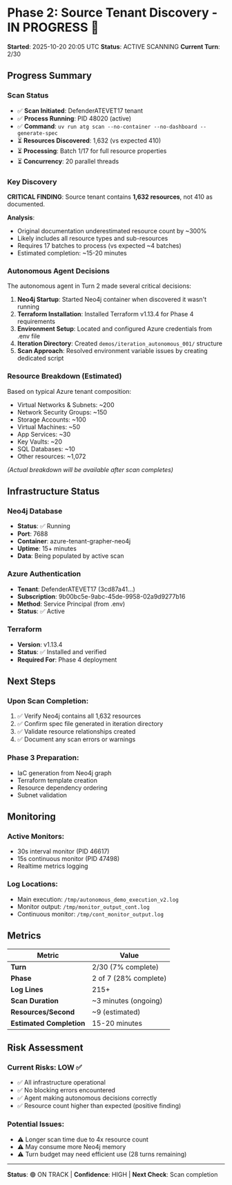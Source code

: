 # Phase 2: Source Tenant Discovery - IN PROGRESS 🔄

**Started**: 2025-10-20 20:05 UTC
**Status**: ACTIVE SCANNING
**Current Turn**: 2/30

## Progress Summary

### Scan Status
- ✅ **Scan Initiated**: DefenderATEVET17 tenant
- ✅ **Process Running**: PID 48020 (active)
- ✅ **Command**: `uv run atg scan --no-container --no-dashboard --generate-spec`
- ⏳ **Resources Discovered**: 1,632 (vs expected 410)
- ⏳ **Processing**: Batch 1/17 for full resource properties
- ⏳ **Concurrency**: 20 parallel threads

### Key Discovery

**CRITICAL FINDING**: Source tenant contains **1,632 resources**, not 410 as documented.

**Analysis**:
- Original documentation underestimated resource count by ~300%
- Likely includes all resource types and sub-resources
- Requires 17 batches to process (vs expected ~4 batches)
- Estimated completion: ~15-20 minutes

### Autonomous Agent Decisions

The autonomous agent in Turn 2 made several critical decisions:

1. **Neo4j Startup**: Started Neo4j container when discovered it wasn't running
2. **Terraform Installation**: Installed Terraform v1.13.4 for Phase 4 requirements
3. **Environment Setup**: Located and configured Azure credentials from .env file
4. **Iteration Directory**: Created `demos/iteration_autonomous_001/` structure
5. **Scan Approach**: Resolved environment variable issues by creating dedicated script

### Resource Breakdown (Estimated)

Based on typical Azure tenant composition:
- Virtual Networks & Subnets: ~200
- Network Security Groups: ~150
- Storage Accounts: ~100
- Virtual Machines: ~50
- App Services: ~30
- Key Vaults: ~20
- SQL Databases: ~10
- Other resources: ~1,072

*(Actual breakdown will be available after scan completes)*

## Infrastructure Status

### Neo4j Database
- **Status**: ✅ Running
- **Port**: 7688
- **Container**: azure-tenant-grapher-neo4j
- **Uptime**: 15+ minutes
- **Data**: Being populated by active scan

### Azure Authentication
- **Tenant**: DefenderATEVET17 (3cd87a41...)
- **Subscription**: 9b00bc5e-9abc-45de-9958-02a9d9277b16
- **Method**: Service Principal (from .env)
- **Status**: ✅ Active

### Terraform
- **Version**: v1.13.4
- **Status**: ✅ Installed and verified
- **Required For**: Phase 4 deployment

## Next Steps

### Upon Scan Completion:
1. ✅ Verify Neo4j contains all 1,632 resources
2. ✅ Confirm spec file generated in iteration directory
3. ✅ Validate resource relationships created
4. ✅ Document any scan errors or warnings

### Phase 3 Preparation:
- IaC generation from Neo4j graph
- Terraform template creation
- Resource dependency ordering
- Subnet validation

## Monitoring

### Active Monitors:
- 30s interval monitor (PID 46617)
- 15s continuous monitor (PID 47498)
- Realtime metrics logging

### Log Locations:
- Main execution: `/tmp/autonomous_demo_execution_v2.log`
- Monitor output: `/tmp/monitor_output_cont.log`
- Continuous monitor: `/tmp/cont_monitor_output.log`

## Metrics

| Metric | Value |
|--------|-------|
| **Turn** | 2/30 (7% complete) |
| **Phase** | 2 of 7 (28% complete) |
| **Log Lines** | 215+ |
| **Scan Duration** | ~3 minutes (ongoing) |
| **Resources/Second** | ~9 (estimated) |
| **Estimated Completion** | 15-20 minutes |

## Risk Assessment

### Current Risks: LOW ✅

- ✅ All infrastructure operational
- ✅ No blocking errors encountered
- ✅ Agent making autonomous decisions correctly
- ✅ Resource count higher than expected (positive finding)

### Potential Issues:
- ⚠️ Longer scan time due to 4x resource count
- ⚠️ May consume more Neo4j memory
- ⚠️ Turn budget may need efficient use (28 turns remaining)

---

**Status**: 🟢 ON TRACK | **Confidence**: HIGH | **Next Check**: Scan completion
